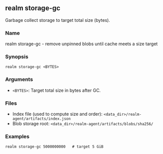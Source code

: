 ## realm storage-gc

Garbage collect storage to target total size (bytes).

### Name

realm storage-gc - remove unpinned blobs until cache meets a size target

### Synopsis

```
realm storage-gc <BYTES>
```

### Arguments

- `<BYTES>`: Target total size in bytes after GC.

### Files

- Index file (used to compute size and order): `<data_dir>/realm-agent/artifacts/index.json`
- Blob storage root: `<data_dir>/realm-agent/artifacts/blobs/sha256/`

### Examples

```
realm storage-gc 5000000000   # target 5 GiB
```


